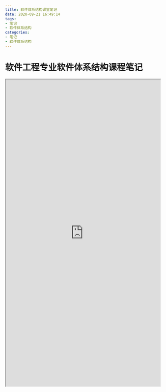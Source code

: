 ```yaml
---
title: 软件体系结构课堂笔记
date: 2020-09-21 16:49:14
tags:
- 笔记
- 软件体系结构
categories:
- 笔记
- 软件体系结构
---
```

# 软件工程专业软件体系结构课程笔记
<!-- more -->
<iframe src="http://file.panjiangtao.cn/%E8%BD%AF%E4%BB%B6%E4%BD%93%E7%B3%BB%E7%BB%93%E6%9E%84.pdf" width="100%" height="1000px"></iframe>
